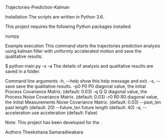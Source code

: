 Trajectories-Prediction-Kalman


Installation
The scripts are written in Python 3.6.

This project requires the following Python packages installed:

numpy

Example execution
This command starts the trajectories prediction analysis using kalman filter with uniformly accelerated motion and save the qualitative results:

$ python main.py -s -a 
The details of analysis and qualitative results are saved in a folder.




Command line arguments
    -h, --help                     show this help message and exit.
    -s, --save                     save the qualitative results.
    -p0 P0                         P0 diagonal value, the initial Process Covariance Matrix. (default: 0.03)
    -q Q                           Q diagonal value, the Process Noise Covariance Matrix. (default: 0.03)
    -r0 R0                         R0 diagonal value, the initial Measurements Noise Covariance Matrix. (default: 0.03)
    --past_len                     past length (default: 20)
    --future_len                   future length (default: 40)
    -a, --acceleration             use acceleration (default: False)

Note: This project has been developed for the . 

Authors
Theekshana Samaradiwakara